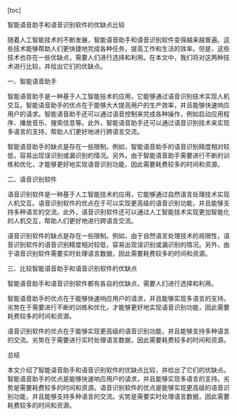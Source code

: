 
[toc]                    
                
                
智能语音助手和语音识别软件的优缺点比较

随着人工智能技术的不断发展，智能语音助手和语音识别软件变得越来越普遍。这些技术能够帮助人们更快捷地完成各种任务，提高工作和生活的效率。但是，这些技术也存在一些优缺点，需要人们进行选择和利用。在本文中，我们将对这两种技术进行比较，并给出它们的优缺点。

一、智能语音助手

智能语音助手是一种基于人工智能技术的应用，它能够通过语音识别技术实现人机交互。智能语音助手的优点在于能够大大提高用户的生产效率，并且能够快速响应用户的请求。智能语音助手还可以通过语音控制来完成各种操作，例如启动应用程序、播放音乐、搜索信息等。此外，智能语音助手还可以通过语音识别技术来实现多语言的支持，帮助人们更好地进行跨语言交流。

智能语音助手的缺点是存在一些限制。例如，智能语音助手的语音识别精度相对较低，容易出现误识别或漏识别的情况。另外，由于智能语音助手需要进行不断的训练和优化，才能够更好地实现语音识别功能，因此需要耗费较多的时间和资源。

二、语音识别软件

语音识别软件是一种基于人工智能技术的应用，它能够通过自然语言处理技术实现人机交互。语音识别软件的优点在于可以实现更高级的语音识别功能，并且能够支持多种语言的交流。此外，语音识别软件还可以通过人工智能技术实现更加智能化的人机交互，帮助人们更好地进行跨语言交流。

语音识别软件的缺点是存在一些限制。例如，由于自然语言处理技术的局限性，语音识别软件的语音识别精度相对较低，容易出现误识别或漏识别的情况。另外，由于语音识别软件需要实时处理语言数据，因此需要耗费较多的时间和资源。

三、比较智能语音助手和语音识别软件的优缺点

智能语音助手和语音识别软件都有各自的优缺点，需要人们进行选择和利用。

智能语音助手的优点在于能够快速响应用户的请求，并且能够实现多语言的支持。劣势在于需要进行不断的训练和优化，才能够更好地实现语音识别功能，因此需要耗费较多的时间和资源。

语音识别软件的优点在于能够实现更高级的语音识别功能，并且能够支持多种语言的交流。劣势在于需要进行实时处理语言数据，因此需要耗费较多的时间和资源。

总结

本文介绍了智能语音助手和语音识别软件的优缺点比较，并给出了它们的优缺点。智能语音助手的优点是能够快速响应用户的请求，并且能够实现多语言的支持。劣势是需要耗费较多的时间和资源。语音识别软件的优点是能够实现更高级的语音识别功能，并且能够支持多种语言的交流。劣势是需要实时处理语言数据，因此需要耗费较多的时间和资源。

